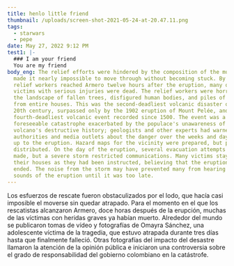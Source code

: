 ```yaml
---
title: henlo little friend
thumbnail: /uploads/screen-shot-2021-05-24-at-20.47.11.png
tags:
  - starwars
  - pepe
date: May 27, 2022 9:12 PM
test1: |-
  ### I am your friend
  You are my friend
body_eng: The relief efforts were hindered by the composition of the mud, which
  made it nearly impossible to move through without becoming stuck. By the time
  relief workers reached Armero twelve hours after the eruption, many of the
  victims with serious injuries were dead. The relief workers were horrified by
  the landscape of fallen trees, disfigured human bodies, and piles of debris
  from entire houses. This was the second-deadliest volcanic disaster of the
  20th century, surpassed only by the 1902 eruption of Mount Pelée, and is the
  fourth-deadliest volcanic event recorded since 1500. The event was a
  foreseeable catastrophe exacerbated by the populace's unawareness of the
  volcano's destructive history; geologists and other experts had warned
  authorities and media outlets about the danger over the weeks and days leading
  up to the eruption. Hazard maps for the vicinity were prepared, but poorly
  distributed. On the day of the eruption, several evacuation attempts were
  made, but a severe storm restricted communications. Many victims stayed in
  their houses as they had been instructed, believing that the eruption had
  ended. The noise from the storm may have prevented many from hearing the
  sounds of the eruption until it was too late.
---
```

Los esfuerzos de rescate fueron obstaculizados por el lodo, que hacía casi imposible el moverse sin quedar atrapado. Para el momento en el que los rescatistas alcanzaron Armero, doce horas después de la erupción, muchas de las víctimas con heridas graves ya habían muerto. Alrededor del mundo se publicaron tomas de vídeo y fotografías de Omayra Sánchez, una adolescente víctima de la tragedia, que estuvo atrapada durante tres días hasta que finalmente falleció. Otras fotografías del impacto del desastre llamaron la atención de la opinión pública e iniciaron una controversia sobre el grado de responsabilidad del gobierno colombiano en la catástrofe.

![]()